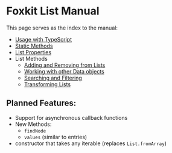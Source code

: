 # Foxkit List Manual

This page serves as the index to the manual:

- [Usage with TypeScript](typescript.md)
- [Static Methods](static-methods.md)
- [List Properties](properties.md)
- List Methods
  - [Adding and Removing from Lists](methods/adding-removing.md)
  - [Working with other Data objects](methods/with-other-objects.md)
  - [Searching and Filtering](methods/searching-filtering.md)
  - [Transforming Lists](methods/transforming-lists.md)

## Planned Features:

- Support for asynchronous callback functions
- New Methods:
  - `findNode`
  - `values` (similar to entries)
- constructor that takes any iterable (replaces `List.fromArray`)
